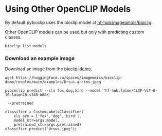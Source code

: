 # Using Other OpenCLIP Models
By default pybioclip uses the bioclip model at [hf-hub:imageomics/bioclip](https://huggingface.co/imageomics/bioclip).

Other OpenCLIP models can be used but only with predicting custom classes.


`bioclip list-models`

### Download an example image
Download an image from the [bioclip-demo](https://huggingface.co/spaces/imageomics/bioclip-demo).

```console
wget https://huggingface.co/spaces/imageomics/bioclip-demo/resolve/main/examples/Ursus-arctos.jpeg
```

```
pybioclip predict --cls fox,dog,bird --model 'hf-hub:laion/CLIP-ViT-B-16-laion2B-s34B-b88K'
```

```
 --pretrained
````

```
classifier = CustomLabelsClassifier(
    cls_ary = ['fox','dog','bird'],
    model_str=args.model,
    pretrained_str=args.pretrained)
classifier.predict("Ursus.jpeg");
```
  
